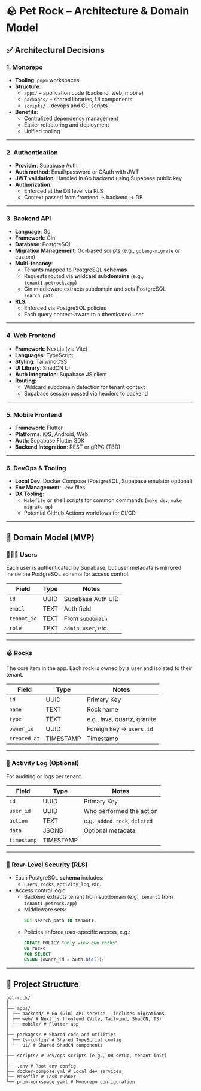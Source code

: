 # 🪨 Pet Rock – Architecture & Domain Model

## ✅ Architectural Decisions

### 1. Monorepo
- **Tooling**: `pnpm` workspaces
- **Structure**:
  - `apps/` – application code (backend, web, mobile)
  - `packages/` – shared libraries, UI components
  - `scripts/` – devops and CLI scripts
- **Benefits**:
  - Centralized dependency management
  - Easier refactoring and deployment
  - Unified tooling

---

### 2. Authentication
- **Provider**: Supabase Auth
- **Auth method**: Email/password or OAuth with JWT
- **JWT validation**: Handled in Go backend using Supabase public key
- **Authorization**:
  - Enforced at the DB level via RLS
  - Context passed from frontend → backend → DB

---

### 3. Backend API
- **Language**: Go
- **Framework**: Gin
- **Database**: PostgreSQL
- **Migration Management**: Go-based scripts (e.g., `golang-migrate` or custom)
- **Multi-tenancy**:
  - Tenants mapped to PostgreSQL **schemas**
  - Requests routed via **wildcard subdomains** (e.g., `tenant1.petrock.app`)
  - Gin middleware extracts subdomain and sets PostgreSQL `search_path`
- **RLS**:
  - Enforced via PostgreSQL policies
  - Each query context-aware to authenticated user

---

### 4. Web Frontend
- **Framework**: Next.js (via Vite)
- **Languages**: TypeScript
- **Styling**: TailwindCSS
- **UI Library**: ShadCN UI
- **Auth Integration**: Supabase JS client
- **Routing**:
  - Wildcard subdomain detection for tenant context
  - Supabase session passed via headers to backend

---

### 5. Mobile Frontend
- **Framework**: Flutter
- **Platforms**: iOS, Android, Web
- **Auth**: Supabase Flutter SDK
- **Backend Integration**: REST or gRPC (TBD)

---

### 6. DevOps & Tooling
- **Local Dev**: Docker Compose (PostgreSQL, Supabase emulator optional)
- **Env Management**: `.env` files
- **DX Tooling**:
  - `Makefile` or shell scripts for common commands (`make dev`, `make migrate-up`)
  - Potential GitHub Actions workflows for CI/CD

---

## 🧠 Domain Model (MVP)

### 🧑‍🤝‍🧑 Users

Each user is authenticated by Supabase, but user metadata is mirrored inside the PostgreSQL schema for access control.

| Field        | Type      | Notes                          |
|--------------|-----------|--------------------------------|
| `id`         | UUID      | Supabase Auth UID              |
| `email`      | TEXT      | Auth field                     |
| `tenant_id`  | TEXT      | From `subdomain`               |
| `role`       | TEXT      | `admin`, `user`, etc.          |

---

### 🪨 Rocks

The core item in the app. Each rock is owned by a user and isolated to their tenant.

| Field        | Type      | Notes                          |
|--------------|-----------|--------------------------------|
| `id`         | UUID      | Primary Key                    |
| `name`       | TEXT      | Rock name                      |
| `type`       | TEXT      | e.g., lava, quartz, granite    |
| `owner_id`   | UUID      | Foreign key → `users.id`       |
| `created_at` | TIMESTAMP | Timestamp                      |

---

### 📝 Activity Log (Optional)

For auditing or logs per tenant.

| Field        | Type      | Notes                          |
|--------------|-----------|--------------------------------|
| `id`         | UUID      | Primary Key                    |
| `user_id`    | UUID      | Who performed the action       |
| `action`     | TEXT      | e.g., `added_rock`, `deleted`  |
| `data`       | JSONB     | Optional metadata              |
| `timestamp`  | TIMESTAMP |                                |

---

### 🔐 Row-Level Security (RLS)

- Each PostgreSQL **schema** includes:
  - `users`, `rocks`, `activity_log`, etc.
- Access control logic:
  - Backend extracts tenant from subdomain (e.g., `tenant1` from `tenant1.petrock.app`)
  - Middleware sets:  
    ```sql
    SET search_path TO tenant1;
    ```
  - Policies enforce user-specific access, e.g.:
    ```sql
    CREATE POLICY "Only view own rocks"
    ON rocks
    FOR SELECT
    USING (owner_id = auth.uid());
    ```

---

## 📁 Project Structure

```
pet-rock/
│
├── apps/
│ ├── backend/ # Go (Gin) API service — includes migrations
│ ├── web/ # Next.js frontend (Vite, Tailwind, ShadCN, TS)
│ └── mobile/ # Flutter app
│
├── packages/ # Shared code and utilities
│ ├── ts-config/ # Shared TypeScript config
│ └── ui/ # Shared ShadCN components
│
├── scripts/ # Dev/ops scripts (e.g., DB setup, tenant init)
│
├── .env # Root env config
├── docker-compose.yml # Local dev services
├── Makefile # Task runner
└── pnpm-workspace.yaml # Monorepo configuration
```